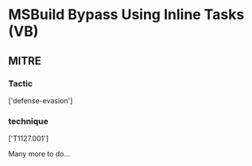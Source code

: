 # MSBuild Bypass Using Inline Tasks (VB)

## MITRE

### Tactic
['defense-evasion']

### technique
['T1127.001']

Many more to do...
